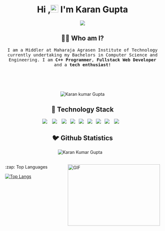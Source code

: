 <h1 align="center">Hi ,<img src="https://media.giphy.com/media/hvRJCLFzcasrR4ia7z/giphy.gif" width="25px"> I'm Karan Gupta </h1>
<p align="center"><img src="https://media.istockphoto.com/photos/close-up-programmer-man-hand-typing-on-keyboard-laptop-for-register-picture-id1132415711?k=20&m=1132415711&s=612x612&w=0&h=0LNIFhWhusM7CWb7lWf95UI7ldS9g3dV4abUwAKG5cs=">
  </p>

<h2 align="center"> 👨‍💻 Who am I?</h2>
<p align="center">
  <samp>
I am a Middler at Maharaja Agrasen Institute of Technology currently undertaking my Bachelors in Computer Science and Engineering. 
I am <strong>C++ Programmer</strong>, <strong>Fullstack Web Developer</strong> and a <strong>tech enthusiast!</strong> 
  </samp><br><br>
  
  <br><br>
 
    
  <p align="center">
    <img src="https://komarev.com/ghpvc/?username=karan9615" alt="Karan kumar Gupta" /> 
  </p>          
 
</p>

<h2 align="center"> 🔭 Technology Stack</h2>
<p align="center">
  <img src="https://img.shields.io/badge/node.js%20-%2343853D.svg?&style=for-the-badge&logo=node.js&logoColor=white" />&nbsp;&nbsp;&nbsp;
  <img src="https://img.shields.io/badge/react%20-%2300D9FF.svg?&style=for-the-badge&logo=react&logoColor=white" />&nbsp;&nbsp;&nbsp;
  <img src="https://img.shields.io/badge/javascript%20-%231572B6.svg?&style=for-the-badge&logo=javascript&logoColor=white" />&nbsp;&nbsp;
  <img src="https://img.shields.io/badge/mysql%20-%231572B6.svg?&style=for-the-badge&logo=mysql&logoColor=white" />&nbsp;&nbsp;
  <img src="https://img.shields.io/badge/heroku%20-%2343853D.svg?&style=for-the-badge&logo=heroku&logoColor=white" />&nbsp;&nbsp;
  <img src="https://img.shields.io/badge/git%20-%231572B6.svg?&style=for-the-badge&logo=git&logoColor=white" />&nbsp;&nbsp;
  <img src="https://img.shields.io/badge/php%20-%2300D9FF.svg?&style=for-the-badge&logo=php&logoColor=white" />&nbsp;&nbsp;
  <img src="https://img.shields.io/badge/C++%20-%2343873D.svg?&style=for-the-badge&logo=C++&logoColor=white" />&nbsp;&nbsp;&nbsp;
  <img src="https://img.shields.io/badge/C%20-%2343893D.svg?&style=for-the-badge&logo=C&logoColor=white" />&nbsp;&nbsp;&nbsp;
</p>

<h2 align="center">🐦 Github Statistics </h2>
<p align="center">
<img src="https://github-readme-stats.vercel.app/api?username=karan9615&layout=compact&hide=html&theme=jolly" alt="Karan Kumar Gupta" />&nbsp;&nbsp;&nbsp;&nbsp;
</p>

<br/>
 
  <img align="right" alt="GIF" src="https://qph.fs.quoracdn.net/main-qimg-82b7314fe96c4a2d8f3088207a4afd8d" width="300" height="200" />
  <summary>:zap: Top Languages </summary>
  
  [![Top Langs](https://github-readme-stats.vercel.app/api/top-langs/?username=karan9615&layout=compact)](https://github.com/anuraghazra/github-readme-stats)
   <!--<h2 align="center">📫 Reach out to me on</h2>
     
 <p align="center">
   <a target="_blank"href="https://www.linkedin.com/in/udit-takkar-5457a1187/"><img src="https://img.shields.io/badge/linkedin-%230077B5.svg?&style=for-the-badge&logo=linkedin&logoColor=white" /></a>&nbsp;&nbsp;&nbsp;&nbsp;
  <a target="_blank"href="https://twitter.com/UditCodes"><img src="https://img.shields.io/badge/twitter-%231DA1F2.svg?&style=for-the-badge&logo=twitter&logoColor=white" /></a>&nbsp;&nbsp;&nbsp;&nbsp;
</p> -->
